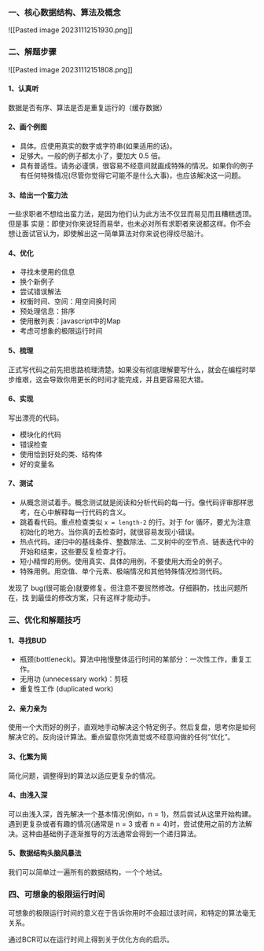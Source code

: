 ### 一、核心数据结构、算法及概念

![[Pasted image 20231112151930.png]]

### 二、解题步骤

![[Pasted image 20231112151808.png]]

#### 1、认真听

数据是否有序、算法是否是重复运行的（缓存数据）

#### 2、画个例图

- 具体。应使用真实的数字或字符串(如果适用的话)。
- 足够大。一般的例子都太小了，要加大 0.5 倍。
- 具有普适性。请务必谨慎，很容易不经意间就画成特殊的情况。如果你的例子有任何特殊情况(尽管你觉得它可能不是什么大事)，也应该解决这一问题。

#### 3、给出一个蛮力法

一些求职者不想给出蛮力法，是因为他们认为此方法不仅显而易见而且糟糕透顶。但是事
实是：即使对你来说轻而易举，也未必对所有求职者来说都这样。你不会想让面试官认为，即使解出这一简单算法对你来说也得绞尽脑汁。

#### 4、优化

- 寻找未使用的信息
- 换个新例子
- 尝试错误解法
- 权衡时间、空间：用空间换时间
- 预处理信息：排序
- 使用散列表：javascript中的Map
- 考虑可想象的极限运行时间

#### 5、梳理

正式写代码之前先把思路梳理清楚。如果没有彻底理解要写什么，就会在编程时举步维艰，这会导致你用更长的时间才能完成，并且更容易犯大错。

#### 6、实现

写出漂亮的代码。

- 模块化的代码
- 错误检查
- 使用恰到好处的类、结构体
- 好的变量名

#### 7、测试

- 从概念测试着手。概念测试就是阅读和分析代码的每一行。像代码评审那样思考，在心中解释每一行代码的含义。
- 跳着看代码。重点检查类似 `x = length-2` 的行。对于 for 循环，要尤为注意初始化的地方。当你真的去检查时，就很容易发现小错误。
- 热点代码。递归中的基线条件、整数除法、二叉树中的空节点、链表迭代中的开始和结束，这些要反复检查才行。
- 短小精悍的用例。使用真实、具体的用例，不要使用大而全的例子。
- 特殊用例。用空值、单个元素、极端情况和其他特殊情况检测代码。

发现了 bug(很可能会)就要修复。但注意不要贸然修改。仔细斟酌，找出问题所在，找 到最佳的修改方案，只有这样才能动手。

### 三、优化和解题技巧

#### 1、寻找BUD

- 瓶颈(bottleneck)。算法中拖慢整体运行时间的某部分：一次性工作，重复工作。
- 无用功 (unnecessary work)：剪枝
- 重复性工作 (duplicated work)

#### 2、亲力亲为

使用一个大而好的例子，直观地手动解决这个特定例子。然后复盘，思考你是如何解决它的。反向设计算法。重点留意你凭直觉或不经意间做的任何“优化”。

#### 3、化繁为简

简化问题，调整得到的算法以适应更复杂的情况。

#### 4、由浅入深

可以由浅入深，首先解决一个基本情况(例如，n = 1)，然后尝试从这里开始构建。遇到更复杂或者有趣的情况(通常是 n = 3 或者 n = 4)时，尝试使用之前的方法解决。这种由基础例子逐渐推导的方法通常会得到一个递归算法。

#### 5、数据结构头脑风暴法

我们可以简单过一遍所有的数据结构，一个个地试。

### 四、可想象的极限运行时间

可想象的极限运行时间的意义在于告诉你用时不会超过该时间，和特定的算法毫无关系。

通过BCR可以在运行时间上得到关于优化方向的启示。




